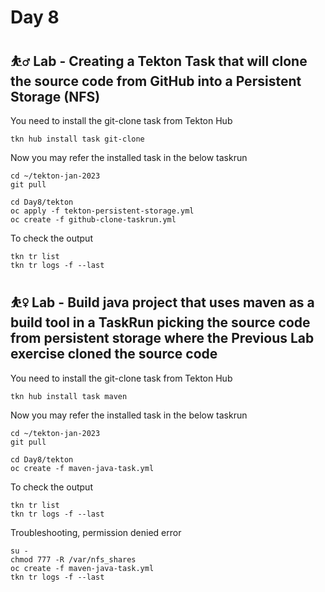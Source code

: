 # Day 8



## ⛹️‍♂️ Lab - Creating a Tekton Task that will clone the source code from GitHub into a Persistent Storage (NFS)

You need to install the git-clone task from Tekton Hub
```
tkn hub install task git-clone
```

Now you may refer the installed task in the below taskrun
```
cd ~/tekton-jan-2023
git pull

cd Day8/tekton
oc apply -f tekton-persistent-storage.yml
oc create -f github-clone-taskrun.yml
```

To check the output
```
tkn tr list
tkn tr logs -f --last
```

## ⛹️‍♀️ Lab - Build java project that uses maven as a build tool in a TaskRun picking the source code from persistent storage where the Previous Lab exercise cloned the source code

You need to install the git-clone task from Tekton Hub
```
tkn hub install task maven
```

Now you may refer the installed task in the below taskrun

```
cd ~/tekton-jan-2023
git pull

cd Day8/tekton
oc create -f maven-java-task.yml
```

To check the output
```
tkn tr list
tkn tr logs -f --last
```

Troubleshooting, permission denied error
```
su -
chmod 777 -R /var/nfs_shares
oc create -f maven-java-task.yml
tkn tr logs -f --last
```
